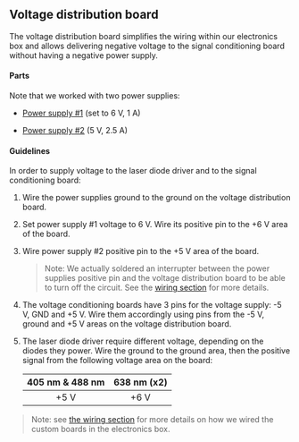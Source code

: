 ## Voltage distribution board

The voltage distribution board simplifies the wiring within our electronics box and allows delivering negative voltage to the signal conditioning board without having a negative power supply.

#### Parts

Note that we worked with two power supplies:

- [Power supply #1](https://www.reichelt.com/de/en/eco-friendly-plug-in-power-supply-max-1000-ma-usb-mw-3k10gs-p87339.html?&trstct=pos_0) (set to 6 V, 1 A)

- [Power supply #2](https://www.reichelt.com/de/de/steckernetzteil-12-w-5-v-2-4-a-stabilisiert-gs15e-1p1j-p161604.html?&trstct=pos_0) (5 V, 2.5 A)

  

#### Guidelines

In order to supply voltage to the laser diode driver and to the signal conditioning board:

1. Wire the power supplies ground to the ground on the voltage distribution board.

2. Set power supply #1 voltage to 6 V. Wire its positive pin to the +6 V area of the board.

3. Wire power supply #2 positive pin to the +5 V area of the board.

   > Note: We actually soldered an interrupter between the power supplies positive pin and the voltage distribution board to be able to turn off the circuit. See the [wiring section](https://github.com/ries-lab/LaserEngine/tree/master/Electronics/Electronics_manuscript/Wiring) for more details.

4. The voltage conditioning boards have 3 pins for the voltage supply: -5 V, GND and +5 V. Wire them accordingly using pins from the -5 V, ground and +5 V areas on the voltage distribution board.

5. The laser diode driver require different voltage, depending on the diodes they power. Wire the ground to the ground area, then the positive signal from the following voltage area on the board:

   | 405 nm & 488 nm | 638 nm (x2) |
   | :-------------: | :---------: |
   |      +5 V       |    +6 V     |

   

> Note: see [the wiring section](https://github.com/ries-lab/LaserEngine/tree/master/Electronics/Electronics_manuscript/Wiring) for more details on how we wired the custom boards in the electronics box.

